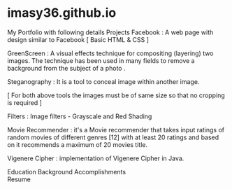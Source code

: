# imasy36.github.io
My Portfolio
  with following details
Projects 
   Facebook : A web page with design similar to Facebook [ Basic HTML & CSS ]

  GreenScreen : A visual effects technique for compositing (layering) two images. The technique has been used in many fields to remove a
              background from the subject of a photo .
              
  Steganography : It is a tool to conceal image within another image.

  [ For both above tools the images must be of same size so that no cropping is required ]

  Filters : Image filters - Grayscale and Red Shading
  
  Movie Recommender : it's a Movie recommender that takes input ratings of random movies of different genres [12] with at least 20 ratings and based on it recommends a maximum of    20 movies title.
  
  Vigenere Cipher : implementation of Vigenere Cipher in Java.
  
Education Background 
Accomplishments  
Resume 
